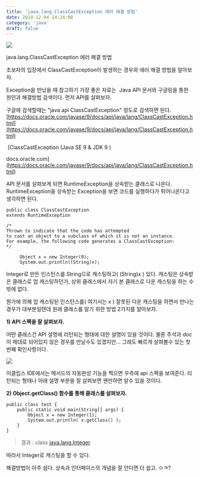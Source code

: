 ```yaml
---
title: 'java.lang.ClassCastException 에러 해결 방법'
date: 2019-12-04 14:24:08
category: 'java'
draft: false
---
```


![](https://blog.kakaocdn.net/dn/cAAOZS/btqAa7552L0/foVCs5uxH1wvsYlGOAPKD0/img.png)

java.lang.ClassCastException 에러 해결 방법

초보자의 입장에서 ClassCastException이 발생하는 경우와 에러 해결 방법을 알아보자.

Exception을 만났을 때 참고하기 가장 좋은 자료는  Java API 문서와 구글링을 통한 원인과 해결방법 검색이다. 먼저 API를 살펴보자. 

구글에 검색할때는 "java api ClassCastException" 정도로 검색하면 된다. [https://docs.oracle.com/javase/9/docs/api/java/lang/ClassCastException.html](https://docs.oracle.com/javase/9/docs/api/java/lang/ClassCastException.html)

 [ClassCastException (Java SE 9 & JDK 9 )

docs.oracle.com](https://docs.oracle.com/javase/9/docs/api/java/lang/ClassCastException.html)

API 문서를 살펴보게 되면 RuntimeException을 상속받는 클래스로 나온다. RuntimeException을 상속받는 Exception을 보면 코드를 실행하다가 튀어나온다고 생각하면 된다.

    public class ClassCastException
    extends RuntimeException
    
    /*
    Thrown to indicate that the code has attempted 
    to cast an object to a subclass of which it is not an instance. 
    For example, the following code generates a ClassCastException:
    */
    
         Object x = new Integer(0);
         System.out.println((String)x);

Integer로 만든 인스턴스를 String으로 캐스팅하고( (String)x ) 있다. 캐스팅은 상속받은 클래스로 업 캐스팅하던가, 상위 클래스에서 자기 본 클래스로 다운 캐스팅을 하는 수밖에 없다.

뭔가에 의해 업 캐스팅된 인스턴스를( 여기서는 x ) 잘못된 다운 캐스팅을 하면서 만나는 경우가 대부분일텐데 원래 클래스를 알기 위한 방법 2가지를 알아보자.

**1) API 스펙을 잘 살펴보자.**

어떤 클래스건 API 설명에 리턴되는 형태에 대한 설명이 있을 것이다. 물론 주석과 doc이 제대로 되어있지 않은 경우를 만날수도 있겠지만... 그래도 빠르게 살펴볼수 있는 첫번째 확인사항이다. 

![](https://blog.kakaocdn.net/dn/b0Q2b2/btqAcNMozQ4/KjgraeKQkWYY9KKz8uYzpK/img.png)

이클립스 IDE에서는 메서드의 자동완성 기능을 찍으면 우측에 api 스펙을 보여준다. 리턴되는 형태나 아래 설명 부분을 잘 살펴보면 왠만하면 알수 있을 것이다. 

**2) Object.getClass() 함수를 통해 클래스를 살펴보자.**

    public class test {
    	public static void main(String[] args) {
    		Object x = new Integer(1);
    		System.out.println( x.getClass() );
    	}
    }
    

> 결과 : class [java.lang.Integer](java.lang.Integer)

따라서 Integer로 캐스팅을 할 수 있다.

해결방법이 아주 쉽다. 상속과 인터페이스의 개념을 잘 안다면 더 쉽고. ㅇㅋ?
